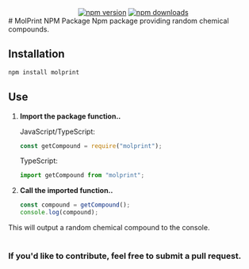 <div align="center">
    <a href="https://www.npmjs.com/package/molprint"><img src="https://img.shields.io/npm/v/myfacts.svg?maxAge=3600" alt="npm version" /></a>
    <a href="https://www.npmjs.com/package/molprint"><img src="https://img.shields.io/npm/dt/myfacts.svg?maxAge=3600" alt="npm downloads" /></a>
</div>
# MolPrint NPM Package
Npm package providing random chemical compounds.


## Installation
```bash
npm install molprint
```

## Use
1. **Import the package function..**

    JavaScript/TypeScript:
    ```js
    const getCompound = require("molprint");
    ```

    TypeScript:
    ```ts
    import getCompound from "molprint";
    ```

2. **Call the imported function..**
    ```js
    const compound = getCompound();
    console.log(compound);
    ```
This will output a random chemical compound to the console.
#
### If you'd like to contribute, feel free to submit a pull request.
